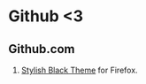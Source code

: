 # Github <3

## Github.com
1. [Stylish Black Theme](https://github.com/StylishThemes/GitHub-Dark) for Firefox.
